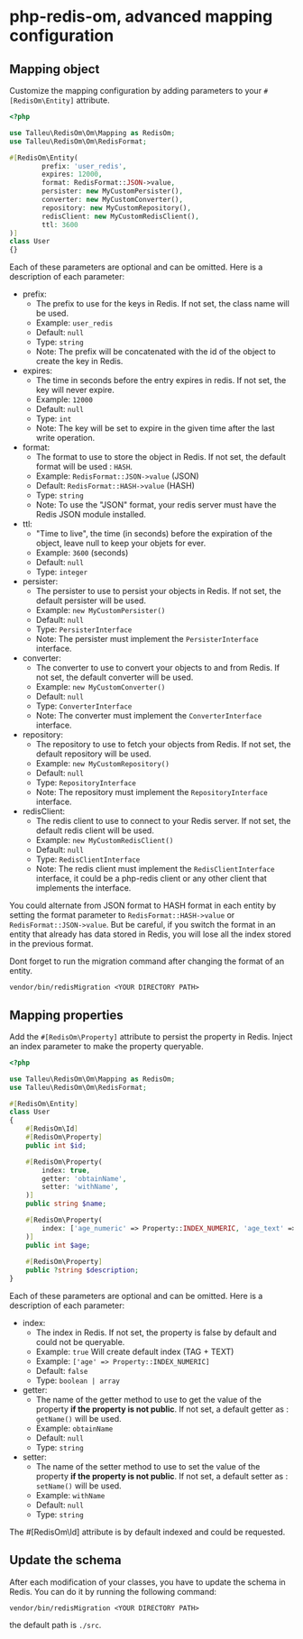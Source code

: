 # php-redis-om, advanced mapping configuration


## Mapping object

Customize the mapping configuration by adding parameters to your `#[RedisOm\Entity]` attribute.

```php
<?php 

use Talleu\RedisOm\Om\Mapping as RedisOm;
use Talleu\RedisOm\Om\RedisFormat;

#[RedisOm\Entity(
        prefix: 'user_redis',
        expires: 12000,
        format: RedisFormat::JSON->value,
        persister: new MyCustomPersister(),
        converter: new MyCustomConverter(),
        repository: new MyCustomRepository(),
        redisClient: new MyCustomRedisClient(),
        ttl: 3600
)]
class User
{}
```

Each of these parameters are optional and can be omitted. Here is a description of each parameter:

- prefix: 
    - The prefix to use for the keys in Redis. If not set, the class name will be used.
    - Example: `user_redis`
    - Default: `null`
    - Type: `string`
    - Note: The prefix will be concatenated with the id of the object to create the key in Redis.
- expires:
    - The time in seconds before the entry expires in redis. If not set, the key will never expire.
    - Example: `12000`
    - Default: `null`
    - Type: `int`
    - Note: The key will be set to expire in the given time after the last write operation.
- format:
    - The format to use to store the object in Redis. If not set, the default format will be used : `HASH`.
    - Example: `RedisFormat::JSON->value` (JSON)
    - Default: `RedisFormat::HASH->value` (HASH)
    - Type: `string`
    - Note: To use the "JSON" format, your redis server must have the Redis JSON module installed.
- ttl:
    - "Time to live", the time (in seconds) before the expiration of the object, leave null to keep your objets for ever.
    - Example: `3600` (seconds)
    - Default: `null` 
    - Type: `integer`
- persister:
    - The persister to use to persist your objects in Redis. If not set, the default persister will be used.
    - Example: `new MyCustomPersister()`
    - Default: `null`
    - Type: `PersisterInterface`
    - Note: The persister must implement the `PersisterInterface` interface.
- converter: 
    - The converter to use to convert your objects to and from Redis. If not set, the default converter will be used.
    - Example: `new MyCustomConverter()`
    - Default: `null`
    - Type: `ConverterInterface`
    - Note: The converter must implement the `ConverterInterface` interface.
- repository: 
    - The repository to use to fetch your objects from Redis. If not set, the default repository will be used.
    - Example: `new MyCustomRepository()`
    - Default: `null`
    - Type: `RepositoryInterface`
    - Note: The repository must implement the `RepositoryInterface` interface.
- redisClient: 
    - The redis client to use to connect to your Redis server. If not set, the default redis client will be used.
    - Example: `new MyCustomRedisClient()`
    - Default: `null`
    - Type: `RedisClientInterface`
    - Note: The redis client must implement the `RedisClientInterface` interface, it could be a php-redis client 
or any other client that implements the interface.

You could alternate from JSON format to HASH format in each entity by setting the format parameter to `RedisFormat::HASH->value` or `RedisFormat::JSON->value`.
But be careful, if you switch the format in an entity that already has data stored in Redis, you will lose all the index stored in the previous format.

Dont forget to run the migration command after changing the format of an entity.

```console
vendor/bin/redisMigration <YOUR DIRECTORY PATH>
```


## Mapping properties

Add the `#[RedisOm\Property]` attribute to persist the property in Redis.
Inject an index parameter to make the property queryable.

```php
<?php 

use Talleu\RedisOm\Om\Mapping as RedisOm;
use Talleu\RedisOm\Om\RedisFormat;

#[RedisOm\Entity]
class User
{
    #[RedisOm\Id]
    #[RedisOm\Property]
    public int $id;

    #[RedisOm\Property(
        index: true,
        getter: 'obtainName',
        setter: 'withName',
    )]
    public string $name;

    #[RedisOm\Property(
        index: ['age_numeric' => Property::INDEX_NUMERIC, 'age_text' => Property::INDEX_TEXT],
    )]
    public int $age;
    
    #[RedisOm\Property]
    public ?string $description;
}
```

Each of these parameters are optional and can be omitted. Here is a description of each parameter:

- index:
    - The index in Redis. If not set, the property is false by default and could not be queryable.
    - Example: `true` Will create default index (TAG + TEXT)
    - Example: `['age' => Property::INDEX_NUMERIC]`
    - Default: `false`
    - Type: `boolean | array`
- getter:
    - The name of the getter method to use to get the value of the property **if the property is not public**. If not set, a default getter as : `getName()` will be used.
    - Example: `obtainName`
    - Default: `null`
    - Type: `string`
- setter: 
    - The name of the setter method to use to set the value of the property **if the property is not public**. If not set, a default setter as : `setName()` will be used.
    - Example: `withName`
    - Default: `null`
    - Type: `string`

The #[RedisOm\Id] attribute is by default indexed and could be requested.

## Update the schema
After each modification of your classes, you have to update the schema in Redis. You can do it by running the following command:

```console
vendor/bin/redisMigration <YOUR DIRECTORY PATH>
```
the default path is `./src`.
